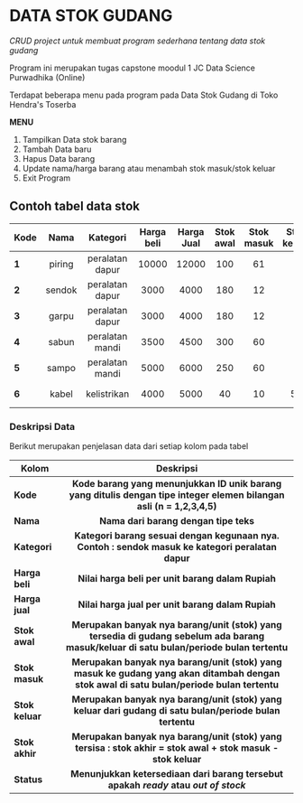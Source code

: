 # DATA STOK GUDANG
*CRUD project untuk membuat program sederhana tentang data stok gudang*

Program ini merupakan tugas capstone moodul 1 JC Data Science Purwadhika (Online)

Terdapat beberapa menu pada program pada Data Stok Gudang di Toko Hendra's Toserba

**MENU**

1. Tampilkan Data stok barang
2. Tambah Data baru
3. Hapus Data barang
4. Update nama/harga barang atau menambah stok masuk/stok keluar
5. Exit Program

## Contoh tabel data stok

| Kode |Nama|Kategori|Harga beli|Harga Jual|Stok awal|Stok masuk|Stok keluar|Stok akhir|Status|
|------|:--:|:------:|:--------:|:--------:|:-------:|:--------:|:---------:|:--------:|-----:|
| **1** | piring | peralatan dapur |   10000    |   12000    |    100    |     61     |      9      |    162     |     ready    |
| **2** | sendok | peralatan dapur |    3000    |    4000    |    180    |     12     |      0      |    192     |     ready    |
| **3** | garpu  | peralatan dapur |    3000    |    4000    |    180    |     12     |      0      |    192     |     ready    |
| **4** | sabun  | peralatan mandi |    3500    |    4500    |    300    |     60     |      0      |    360     |     ready    |
| **5** | sampo  | peralatan mandi |    5000    |    6000    |    250    |     60     |      0      |    310     |     ready    |
| **6** | kabel  |   kelistrikan   |    4000    |    5000    |    40     |     10     |     50      |     0      | out of stock |


### Deskripsi Data
Berikut merupakan penjelasan data dari setiap kolom pada tabel

|       Kolom       |                                                 Deskripsi                                                                                                              |
|-------------------|:---------------------------------------------------------------------------------------------------------------------:                                                 |
|      **Kode**     | **Kode barang yang menunjukkan ID unik barang yang ditulis dengan tipe integer elemen bilangan asli (n =  1,2,3,4,5)**                                                 |
|      **Nama**     | **Nama dari barang dengan tipe teks**                                                                                                                                  |
|    **Kategori**   | **Kategori barang sesuai dengan kegunaan nya. Contoh : sendok masuk ke kategori peralatan dapur**                                                                      |
|   **Harga beli**  | **Nilai harga beli per unit barang dalam Rupiah**                                                                                                                      |
|   **Harga jual**  | **Nilai harga jual per unit barang dalam Rupiah**                                                                                                                      |
|   **Stok awal**   | **Merupakan banyak nya barang/unit (stok) yang tersedia di gudang sebelum ada barang masuk/keluar di satu bulan/periode bulan tertentu**                               |
|   **Stok masuk**  | **Merupakan banyak nya barang/unit (stok) yang masuk ke gudang yang akan ditambah dengan stok awal di satu bulan/periode bulan tertentu**                              |
|   **Stok keluar** | **Merupakan banyak nya barang/unit (stok) yang keluar dari gudang  di satu bulan/periode bulan tertentu**                                                              |
|   **Stok akhir**  | **Merupakan banyak nya barang/unit (stok) yang tersisa :  stok akhir = stok awal + stok masuk - stok keluar**                                                          |
|     **Status**    | **Menunjukkan ketersediaan dari barang tersebut apakah *ready* atau *out of stock***                                                                                    |
